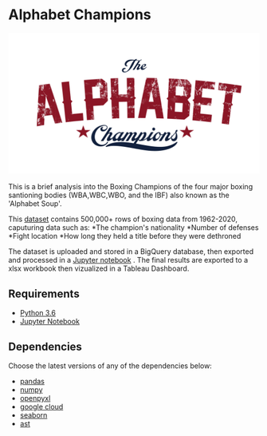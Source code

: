 # Alphabet Champions

![alphabetchampions](Images/Alphabet-Champions-title.png)

This is a brief analysis into the Boxing Champions of the four major boxing santioning bodies (WBA,WBC,WBO, and the IBF) also known as the 'Alphabet Soup'.

This [dataset](https://data.world/sportsvizsunday/2020-november-boxing-champions-history) contains 500,000+ rows of boxing data from 1962-2020, 
caputuring data such as:
*The champion's nationality
*Number of defenses
*Fight location 
*How long they held a title before they were dethroned

The dataset is uploaded and stored in a BigQuery database, then exported and processed in a [Jupyter notebook](https://cloud.google.com/bigquery/docs/visualize-jupyter) . The final results are exported to a xlsx workbook then vizualized in a Tableau Dashboard.




## Requirements

* [Python 3.6](https://www.python.org/downloads/release/python-360/)
* [Jupyter Notebook](http://jupyter.org/)

## Dependencies

Choose the latest versions of any of the dependencies below:

* [pandas](https://pandas.pydata.org/)
* [numpy](http://www.numpy.org/)
* [openpyxl](https://openpyxl.readthedocs.io/en/stable/)
* [google cloud](https://cloud.google.com/python/docs/reference/storage/latest)
* [seaborn](https://github.com/pydata/pydata-google-auth)
* [ast](https://github.com/python/cpython/blob/3.11/Lib/ast.py)
